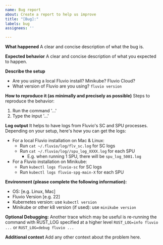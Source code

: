 ```yaml
---
name: Bug report
about: Create a report to help us improve
title: "[Bug]:"
labels: bug
assignees: ''

---
```


**What happened**
A clear and concise description of what the bug is.

**Expected behavior**
A clear and concise description of what you expected to happen.

**Describe the setup**
- Are you using a local Fluvio install? Minikube? Fluvio Cloud?
- What version of Fluvio are you using? `fluvio version`

**How to reproduce it (as minimally and precisely as possible)**
Steps to reproduce the behavior:
1. Run the command '...'
2. Type the input '...'

**Log output**
It helps to have logs from Fluvio's SC and SPU processes.
Depending on your setup, here's how you can get the logs:

- For a local Fluvio installation on Mac & Linux:
  - Run `cat ~/.fluvio/log/flv_sc.log` for SC logs
  - Run `cat ~/.fluvio/log//spu_log_XXXX.log` for each SPU
    - E.g. when running 1 SPU, there will be `spu_log_5001.log`
- For a Fluvio installation on Minikube:
  - Run `kubectl logs fluvio-sc` for SC logs
  - Run `kubectl logs fluvio-spg-main-X` for each SPU

**Environment (please complete the following information):**
- OS: [e.g. Linux, Mac]
- Fluvio Version [e.g. 22]
- Kubernetes version: use `kubectl version`
- Minikube or other k8 version (if used): use `minikube version`

**Optional Debugging:**
Another trace which may be useful is re-running the command with RUST_LOG specified at a higher level
`RUST_LOG=info fluvio ...` or `RUST_LOG=debug fluvio ...`

**Additional context**
Add any other context about the problem here.
